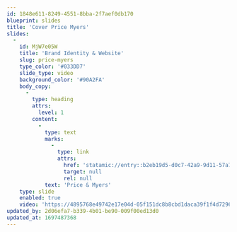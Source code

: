 ```yaml
---
id: 1848e611-8249-4551-8bba-2f7aef0db170
blueprint: slides
title: 'Cover Price Myers'
slides:
  -
    id: MjW7e05W
    title: 'Brand Identity & Website'
    slug: price-myers
    type_color: '#033DD7'
    slide_type: video
    background_color: '#90A2FA'
    body_copy:
      -
        type: heading
        attrs:
          level: 1
        content:
          -
            type: text
            marks:
              -
                type: link
                attrs:
                  href: 'statamic://entry::b2eb19d5-d0c7-42a9-9d11-57a73eec079a'
                  target: null
                  rel: null
            text: 'Price & Myers'
    type: slide
    enabled: true
    video: 'https://4895768e49742e17e04d-05f151dc8b8cbd1daca39f1f4d7296ca.ssl.cf3.rackcdn.com/1560998517.mp4'
updated_by: 2d06efa7-b339-4b01-be90-009f00ed13d0
updated_at: 1697487368
---
```

